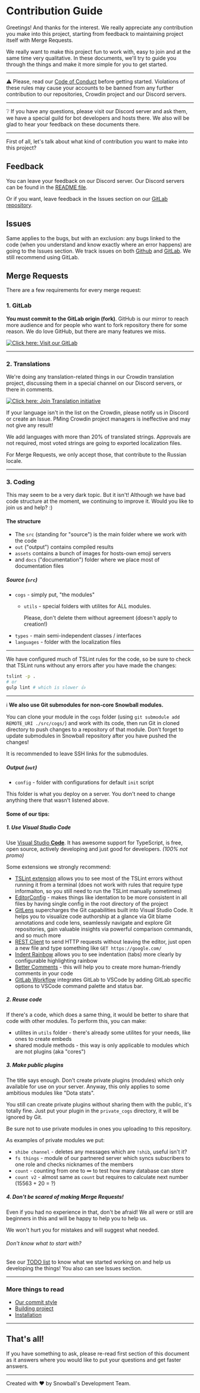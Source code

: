 # Contribution Guide

Greetings! And thanks for the interest. We really appreciate any contribution you make into this project, starting from feedback to maintaining project itself with Merge Requests.

We really want to make this project fun to work with, easy to join and at the same time very qualitative. In these documents, we'll try to guide you through the things and make it more simple for you to get started.

---

⚠ Please, read our [Code of Conduct][code_doc] before getting started. Violations of these rules may cause your accounts to be banned from any further contribution to our repositories, Crowdin project and our Discord servers.

---

❔ If you have any questions, please visit our Discord server and ask them, we have a special guild for bot developers and hosts there. We also will be glad to hear your feedback on these documents there.

---

First of all, let's talk about what kind of contribution you want to make into this project?

## Feedback

You can leave your feedback on our Discord server. Our Discord servers can be found in the [README file][discord_links].

Or if you want, leave feedback in the Issues section on our [GitLab repository][gitlab_url].

## Issues

Same applies to the bugs, but with an exclusion: any bugs linked to the code (when you understand and know exactly where an error happens) are going to the Issues section. We track issues on both [Github][github_issues] and [GitLab][gitlab_issues]. We still recommend using GitLab.

## Merge Requests

There are a few requirements for every merge request:

### 1. GitLab

**You must commit to the GitLab origin (fork)**. GitHub is our mirror to reach more audience and for people who want to fork repository there for some reason. We do love GitHub, but there are many features we miss.

[![Click here: Visit our GitLab](https://img.shields.io/badge/Click%20here-Visit%20our%20GitLab-red.svg?longCache=false&style=for-the-badge&colorB=E24329)][gitlab_url]

---

### 2. Translations

We're doing any translation-related things in our Crowdin translation project, discussing them in a special channel on our Discord servers, or there in comments.

[![Click here: Join Translation initiative](https://img.shields.io/badge/Click%20here-Join%20translation%20initiative-blue.svg?longCache=true&style=for-the-badge&colorB=30660F)][crowdin_url]

If your language isn't in the list on the Crowdin, please notify us in Discord or create an Issue. PMing Crowdin project managers is ineffective and may not give any result!

We add languages with more than 20% of translated strings. Approvals are not required, most voted strings are going to exported localization files.

For Merge Requests, we only accept those, that contribute to the Russian locale.

---

### 3. Coding

This may seem to be a very dark topic. But it isn't! Although we have bad code structure at the moment, we continuing to improve it. Would you like to join us and help? :)

#### The structure

- The `src` (standing for "source") is the main folder where we work with the code
- `out` ("output") contains compiled results
- `assets` contains a bunch of images for hosts-own emoji servers
- and `docs` ("documentation") folder where we place most of documentation files

##### Source (`src`)

- `cogs` - simply put, "the modules"
  - `utils` - special folders with utilites for ALL modules.

    Please, don't delete them without agreement (doesn't apply to creation!)
- `types` - main semi-independent classes / interfaces
- `languages` - folder with the localization files

---

We have configured much of TSLint rules for the code, so be sure to check that TSLint runs without any errors after you have made the changes:

```bash
tslint -p .
# or
gulp lint # which is slower 👍
```

---

ℹ **We also use Git submodules for non-core Snowball modules.**

You can clone your module in the `cogs` folder (using `git submodule add REMOTE_URI ./src/cogs/`) and work with its code, then run Git in cloned directory to push changes to a repository of that module. Don't forget to update submodules in Snowball repository after you have pushed the changes!

It is recommended to leave SSH links for the submodules.

##### Output (`out`)

- `config` - folder with configurations for default `init` script

This folder is what you deploy on a server. You don't need to change anything there that wasn't listened above.

#### Some of our tips:

##### 1. Use Visual Studio Code

Use [Visual Studio **Code**](https://code.visualstudio.com/). It has awesome support for TypeScript, is free, open source, actively developing and just good for developers. *(100% not promo)*

Some extensions we strongly recommend:

- [TSLint extension](https://marketplace.visualstudio.com/items?itemName=eg2.tslint) allows you to see most of the TSLint errors without running it from a terminal (does not work with rules that require type informaiton, so you still need to run the TSLint manually sometimes)
- [EditorConfig](https://marketplace.visualstudio.com/items?itemName=EditorConfig.EditorConfig) - makes things like identation to be more consistent in all files by having single config in the root directory of the project
- [GitLens](https://marketplace.visualstudio.com/items?itemName=eamodio.gitlens) supercharges the Git capabilities built into Visual Studio Code. It helps you to visualize code authorship at a glance via Git blame annotations and code lens, seamlessly navigate and explore Git repositories, gain valuable insights via powerful comparison commands, and so much more
- [REST Client](https://marketplace.visualstudio.com/items?itemName=humao.rest-client) to send HTTP requests without leaving the editor, just open a new file and type something like `GET https://google.com/`
- [Indent Rainbow](https://marketplace.visualstudio.com/items?itemName=oderwat.indent-rainbow) allows you to see indentation (tabs) more clearly by configurable highlighting rainbow
- [Better Comments](https://marketplace.visualstudio.com/items?itemName=aaron-bond.better-comments) - this will help you to create more human-friendly comments in your code
- [GitLab Workflow](https://marketplace.visualstudio.com/items?itemName=fatihacet.gitlab-workflow) integrates GitLab to VSCode by adding GitLab specific options to VSCode command palette and status bar.

##### 2. Reuse code

If there's a code, which does a same thing, it would be better to share that code with other modules. To perform this, you can make:

- utilites in `utils` folder - there's already some utilites for your needs, like ones to create embeds
- shared module methods - this way is only applicable to modules which are not plugins (aka "cores")

##### 3. Make public plugins

The title says enough. Don't create private plugins (modules) which only available for use on your server. Anyway, this only applies to some ambitious modules like "Dota stats".

You still can create private plugins without sharing them with the public, it's totally fine. Just put your plugin in the `private_cogs` directory, it will be ignored by Git.

Be sure not to use private modules in ones you uploading to this repository.

As examples of private modules we put:

- `shibe channel` - deletes any messages which are `!shib`, useful isn't it?
- `fs things` - module of our partnered server which syncs subscribers to one role and checks nicknames of the members
- `count` - counting from one to ∞ to test how many database can store
- `count v2` - almost same as `count` but requires to calculate next number (15563 + 20 = ?)

##### 4. Don't be scared of making Merge Requests!

Even if you had no experience in that, don't be afraid! We all were or still are beginners in this and will be happy to help you to help us.

We won't hurt you for mistakes and will suggest what needed.

###### Don't know what to start with?

See our [TODO list][todo_doc] to know what we started working on and help us developing the things! You also can see Issues section.

---

### More things to read

- [Our commit style][commit_style_doc]
- [Building project][building_doc]
- [Installation][installation_doc]

---

## That's all!

If you have something to ask, please re-read first section of this document as it answers where you would like to put your questions and get faster answers.

---

Created with :heart: by Snowball's Development Team.

<!-- META -->

[gitlab_url]: https://gitlab.com/SnowballBot/Snowball
[crowdin_url]: https://crowdin.com/project/snowball-bot
[discord_links]: /README.md#join-our-discord-servers
[code_doc]: /CODE_OF_CONDUCT.md
[todo_doc]: /TODO.md
[commit_style_doc]: /docs/COMMIT_STYLE.md
[building_doc]: /docs/BUILDING.md
[installation_doc]: /docs/INSTALLATION.md
[github_issues]: https://github.com/DaFri-Nochiterov/SnowballBot/issues
[gitlab_issues]: https://gitlab.com/SnowballBot/Snowball/issues
